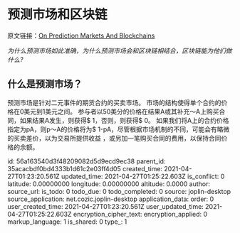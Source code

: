 # 预测市场和区块链

原文链接：[On Prediction Markets And Blockchains](https://allenfarrington.medium.com/on-prediction-markets-and-blockchain-48037d12039d)

*为什么预测市场如此准确，为什么预测市场会和区块链相结合，区块链能为他们做什么?*

## 什么是预测市场？

预测市场是针对二元事件的期货合约的买卖市场。 市场的结构使得单个合约的价格在0美元到1美元之间。 参与者以50美分的价格在结果A或其补充〜A上购买合同，如果结果A发生，则获得$ 1，否则，则获得$ 0。 如果我们将A上的合约价格指定为pA，则p〜A的价格将为$ 1-pA，尽管根据市场机制的不同，可能会有略微的买卖差价，以为交易所提供收益 ，或另加一笔购买合同的费用，以保持合同价格的余额。



id: 56a163540d3f48209082d5d9ecd9ec38
parent_id: 35acacbdf0bd4333b1d61c2e03ff4d05
created_time: 2021-04-27T01:23:20.561Z
updated_time: 2021-04-27T01:25:22.603Z
is_conflict: 0
latitude: 0.00000000
longitude: 0.00000000
altitude: 0.0000
author: 
source_url: 
is_todo: 0
todo_due: 0
todo_completed: 0
source: joplin-desktop
source_application: net.cozic.joplin-desktop
application_data: 
order: 0
user_created_time: 2021-04-27T01:23:20.561Z
user_updated_time: 2021-04-27T01:25:22.603Z
encryption_cipher_text: 
encryption_applied: 0
markup_language: 1
is_shared: 0
type_: 1